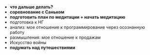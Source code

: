 - **что дальше делать?**
- **соревнование с Саньком**
- **подготовить план по медитации + начать медитацию**
- подготовка к НГ
- анализ: мое отношение к программирование через осознанную работу
- размышления: мое отношение к продажам
- Искусство войны
- **подумать над путешествиями**